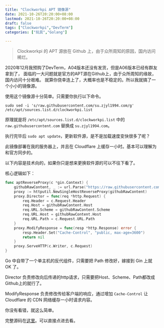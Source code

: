 ```yaml
---
title: "Clockworkpi APT 镜像源"
date: 2021-10-26T20:20:00+08:00
lastmod: 2021-10-26T20:20:00+08:00
draft: false
tags: ["Clockworkpi","DevTerm"]
categories: ["玩具","Golang"]

---
```


> Clockworkpi 的 APT 源放在 Github 上，由于众所周知的原因，国内访问稀烂。

2020年12月我预购了DevTerm，A04版本还没有发货，但是A06版本已经有群友拿到了，
面临的一大问题就是官方的APT源在Github上，由于众所周知的缘故，国内访问十分艰难。
就算你侥幸连上了，大概率也是不稳定的。所以我就搞了一个小小的镜像源。

使用这个镜像源十分简单。只需要你执行以下命令。

`sudo sed -i 's/raw.githubusercontent.com/su.zjyl1994.com/g' /etc/apt/sources.list.d/clockworkpi.list`

原理就是将 `/etc/apt/sources.list.d/clockworkpi.list` 中的 `raw.githubusercontent.com` 替换成 `su.zjyl1994.com`。

执行完毕后 `sudo apt update`，更新软件源，是不是加载速度变快很多了呢？

此镜像部署在我的服务器上，并且在 Cloudflare 上缓存一小时。基本可以理解为和官方同步的。

<!--more-->

以下内容是技术向的，如果你只是想来更换软件源的可以不往下看了。

核心逻辑如下：

```go
func aptReverseProxy(c *gin.Context) {
    githubRawContent, _ := url.Parse("https://raw.githubusercontent.com")
	proxy := httputil.NewSingleHostReverseProxy(githubRawContent)
	proxy.Director = func(req *http.Request) {
		req.Header = c.Request.Header
		req.Host = githubRawContent.Host
		req.URL.Scheme = githubRawContent.Scheme
		req.URL.Host = githubRawContent.Host
		req.URL.Path = c.Request.URL.Path
	}
	proxy.ModifyResponse = func(resp *http.Response) error {
		resp.Header.Set("Cache-Control", "public, max-age=3600")
		return nil
	}
	proxy.ServeHTTP(c.Writer, c.Request)
}

```

Go 中自带了一个单主机的反代组件，只需要把 Path 修改好，嫁接到 Gin 上就 OK 了。

Director 负责修改向后传递的http请求，只需要把Host、Scheme、Path都改成Github上的就行了。

ModifyResponse 负责修改传给客户端的响应，通过增加 `Cache-Control` 让 Cloudflare 的 CDN 网络缓存一小时请求内容。

你没有看错，就这么简单。

完整源码在[这里](https://github.com/zjyl1994/suapis/blob/master/service/clockworkpi/proxy.go)。可以直接点进去看。

